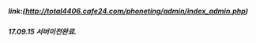 ##### link:<admin>(http://total4406.cafe24.com/phoneting/admin/index_admin.php)
##### 17.09.15 서버이전완료.